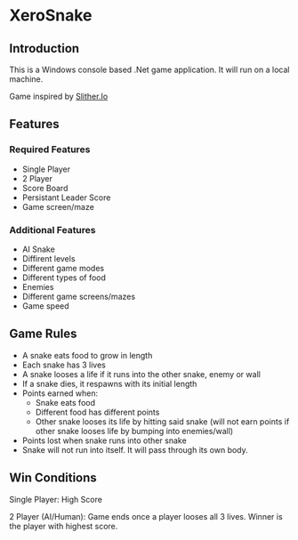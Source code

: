 # XeroSnake

## Introduction

This is a Windows console based .Net game application. It will run on a local machine.

Game inspired by [Slither.Io](www.slither.io)

## Features
### Required Features

* Single Player
* 2 Player
* Score Board
* Persistant Leader Score
* Game screen/maze

### Additional Features

* AI Snake
* Diffirent levels
* Different game modes
* Different types of food 
* Enemies
* Different game screens/mazes
* Game speed

## Game Rules

* A snake eats food to grow in length
* Each snake has 3 lives
* A snake looses a life if it runs into the other snake, enemy or wall
* If a snake dies, it respawns with its initial length
* Points earned when:
  * Snake eats food
  * Different food has different points
  * Other snake looses its life by hitting said snake (will not earn points if other snake looses life by bumping into enemies/wall)
* Points lost when snake runs into other snake 
* Snake will not run into itself. It will pass through its own body.

## Win Conditions

Single Player: High Score

2 Player (AI/Human): Game ends once a player looses all 3 lives. Winner is the player with highest score.


